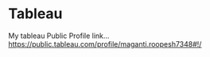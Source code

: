 # Tableau

My tableau Public Profile link...
https://public.tableau.com/profile/maganti.roopesh7348#!/
